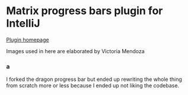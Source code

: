 # Matrix progress bars plugin for IntelliJ 

[Plugin homepage](https://plugins.jetbrains.com/plugin/-cypher-progress-bar)

Images used in here are elaborated by Victoria Mendoza

### a
I forked the dragon progress bar but ended up rewriting the whole thing from scratch more or less because I ended up not liking the codebase.
